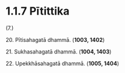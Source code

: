 # 1.1.7 Pītittika

(7.)

20\. Pītisahagatā dhammā. (**1003, 1402**)

21\. Sukhasahagatā dhammā. (**1004, 1403**)

22\. Upekkhāsahagatā dhammā. (**1005, 1404**)
